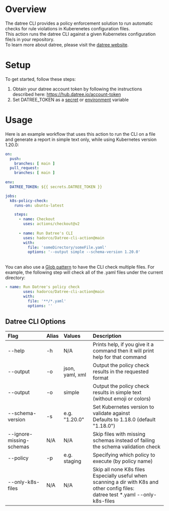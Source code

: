 # Overview
The datree CLI provides a policy enforcement solution to run automatic checks for rule violations in Kuberenetes configuration files.<br/>
This action runs the datree CLI against a given Kubernetes configuration file/s in your repository.<br/>
To learn more about datree, please visit the [datree website](https://www.datree.io/).

# Setup
To get started, follow these steps:
1. Obtain your datree account token by following the instructions described here: https://hub.datree.io/account-token
2. Set DATREE_TOKEN as a [secret](https://docs.github.com/en/actions/reference/encrypted-secrets) or [environment](https://docs.github.com/en/actions/reference/environment-variables) variable

# Usage
Here is an example workflow that uses this action to run the CLI on a file and generate a report in simple text only, while using Kubernetes version 1.20.0:
```yaml
on:
  push:
    branches: [ main ]
  pull_request:
    branches: [ main ]
    
env:
  DATREE_TOKEN: ${{ secrets.DATREE_TOKEN }} 

jobs:
  k8s-policy-check:
    runs-on: ubuntu-latest

    steps:
      - name: Checkout
        uses: actions/checkout@v2
        
      - name: Run Datree's CLI
        uses: hadorco/Datree-cli-action@main
        with:
          file: 'someDirectory/someFile.yaml'
          options: '--output simple --schema-version 1.20.0'
```

<br/>You can also use a [Glob pattern](https://www.digitalocean.com/community/tools/glob) to have the CLI check multiple files.
For example, the following step will check all of the .yaml files under the current directory:
```yaml
- name: Run Datree's policy check
        uses: hadorco/Datree-cli-action@main
        with:
          file: '**/*.yaml'
          options: ''
```

## Datree CLI Options

| Flag                    | Alias  | Values          | Description                                                                          |
|:------------------------|:-------|:----------------|:-------------------------------------------------------------------------------------|
| --help                  | -h     | N/A             |Prints help, if you give it a command then it will print help for that command        |
| --output                | -o     | json, yaml, xml |Output the policy check results in the requested format                               |
| --output                | -o     | simple          |Output the policy check results in simple text (without emoji or colors)              |
|--schema-version         | -s     | e.g. "1.20.0"   |Set Kubernetes version to validate against<br/>Defaults to 1.18.0 (default "1.18.0")  |
|--ignore-missing-schemas | N/A    | N/A             |Skip files with missing schemas instead of failing the schema validation check        |
|--policy                 | -p     | e.g. staging    | Specifying which policy to execute (by policy name)                                  |
|--only-k8s-files         | N/A    | N/A             | Skip all none K8s files<br/>Especially useful when scanning a dir with K8s and other config files:<br/>datree test *.yaml --only-k8s-files|
